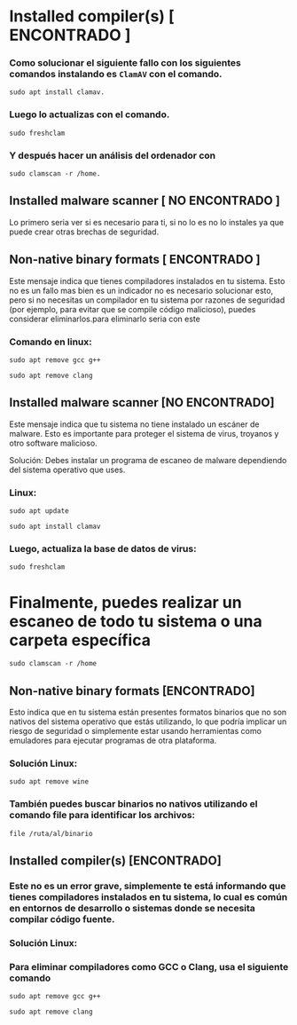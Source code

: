 # Installed compiler(s)                                   [ ENCONTRADO ]

### Como solucionar el siguiente fallo con los siguientes comandos instalando es `ClamAV` con el comando.
```
sudo apt install clamav.
```
### Luego lo actualizas con el comando.
```
sudo freshclam
```
### Y después hacer un análisis del ordenador con 
```
sudo clamscan -r /home.
```
## Installed malware scanner                               [ NO ENCONTRADO ]

Lo primero seria ver si es necesario para ti, si no lo es no lo instales ya que puede crear otras brechas de seguridad.

## Non-native binary formats                               [ ENCONTRADO ]

Este mensaje indica que tienes compiladores instalados en tu sistema. Esto no es un fallo mas bien es un indicador no es necesario solucionar esto, pero si no necesitas un compilador en tu sistema por razones de seguridad (por ejemplo, para evitar que se compile código malicioso), puedes considerar eliminarlos.para eliminarlo seria con este

### Comando en linux:
 ```
 sudo apt remove gcc g++
```
```
sudo apt remove clang
```


## Installed malware scanner [NO ENCONTRADO]

Este mensaje indica que tu sistema no tiene instalado un escáner de malware. Esto es importante para proteger el sistema de virus, troyanos y otro software malicioso.

Solución: Debes instalar un programa de escaneo de malware dependiendo del sistema operativo que uses.

### Linux:
```
sudo apt update
```
```
sudo apt install clamav
```
### Luego, actualiza la base de datos de virus:
```
sudo freshclam
```
# Finalmente, puedes realizar un escaneo de todo tu sistema o una carpeta específica
```
sudo clamscan -r /home
```
## Non-native binary formats [ENCONTRADO]
Esto indica que en tu sistema están presentes formatos binarios que no son nativos del sistema operativo que estás utilizando, lo que podría implicar un riesgo de seguridad o simplemente estar usando herramientas como emuladores para ejecutar programas de otra plataforma.

### Solución Linux:
```
sudo apt remove wine
```
### También puedes buscar binarios no nativos utilizando el comando file para identificar los archivos:
```
file /ruta/al/binario
```
## Installed compiler(s) [ENCONTRADO]

### Este no es un error grave, simplemente te está informando que tienes compiladores instalados en tu sistema, lo cual es común en entornos de desarrollo o sistemas donde se necesita compilar código fuente.

### Solución Linux:

### Para eliminar compiladores como GCC o Clang, usa el siguiente comando
```
sudo apt remove gcc g++
```
```
sudo apt remove clang
```



